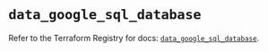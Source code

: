 # `data_google_sql_database`

Refer to the Terraform Registry for docs: [`data_google_sql_database`](https://registry.terraform.io/providers/hashicorp/google/5.35.0/docs/data-sources/sql_database).
